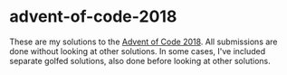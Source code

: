 # advent-of-code-2018
These are my solutions to the [Advent of Code 2018](https://adventofcode.com/2018). All submissions are done without looking at other solutions. In some cases, I've included separate golfed solutions, also done before looking at other solutions.
